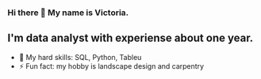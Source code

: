 ### Hi there 👋 My name is Victoria.

## I'm data analyst with experiense about one year.

- 🔭 My hard skills: SQL, Python, Tableu
- ⚡ Fun fact: my hobby is landscape design and carpentry

<!--
**Victoria-Shk/Victoria-Shk** is a ✨ _special_ ✨ repository because its `README.md` (this file) appears on your GitHub profile.



-->
